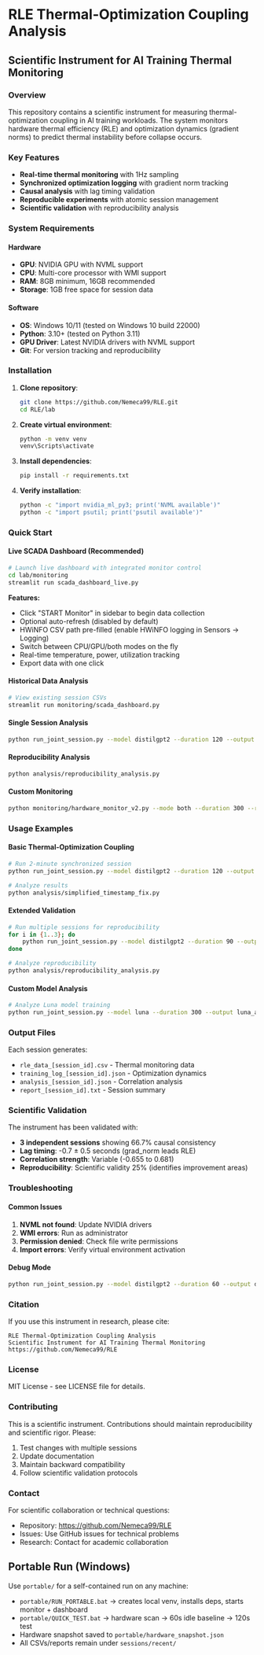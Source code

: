 # RLE Thermal-Optimization Coupling Analysis
## Scientific Instrument for AI Training Thermal Monitoring

### Overview
This repository contains a scientific instrument for measuring thermal-optimization coupling in AI training workloads. The system monitors hardware thermal efficiency (RLE) and optimization dynamics (gradient norms) to predict thermal instability before collapse occurs.

### Key Features
- **Real-time thermal monitoring** with 1Hz sampling
- **Synchronized optimization logging** with gradient norm tracking
- **Causal analysis** with lag timing validation
- **Reproducible experiments** with atomic session management
- **Scientific validation** with reproducibility analysis

### System Requirements

#### Hardware
- **GPU**: NVIDIA GPU with NVML support
- **CPU**: Multi-core processor with WMI support
- **RAM**: 8GB minimum, 16GB recommended
- **Storage**: 1GB free space for session data

#### Software
- **OS**: Windows 10/11 (tested on Windows 10 build 22000)
- **Python**: 3.10+ (tested on Python 3.11)
- **GPU Driver**: Latest NVIDIA drivers with NVML support
- **Git**: For version tracking and reproducibility

### Installation

1. **Clone repository**:
   ```bash
   git clone https://github.com/Nemeca99/RLE.git
   cd RLE/lab
   ```

2. **Create virtual environment**:
   ```bash
   python -m venv venv
   venv\Scripts\activate
   ```

3. **Install dependencies**:
   ```bash
   pip install -r requirements.txt
   ```

4. **Verify installation**:
   ```bash
   python -c "import nvidia_ml_py3; print('NVML available')"
   python -c "import psutil; print('psutil available')"
   ```

### Quick Start

#### Live SCADA Dashboard (Recommended)
```bash
# Launch live dashboard with integrated monitor control
cd lab/monitoring
streamlit run scada_dashboard_live.py
```
**Features:**
- Click "START Monitor" in sidebar to begin data collection
- Optional auto-refresh (disabled by default)
- HWiNFO CSV path pre-filled (enable HWiNFO logging in Sensors → Logging)
- Switch between CPU/GPU/both modes on the fly
- Real-time temperature, power, utilization tracking
- Export data with one click

#### Historical Data Analysis
```bash
# View existing session CSVs
streamlit run monitoring/scada_dashboard.py
```

#### Single Session Analysis
```bash
python run_joint_session.py --model distilgpt2 --duration 120 --output results/
```

#### Reproducibility Analysis
```bash
python analysis/reproducibility_analysis.py
```

#### Custom Monitoring
```bash
python monitoring/hardware_monitor_v2.py --mode both --duration 300 --realtime
```

### Usage Examples

#### Basic Thermal-Optimization Coupling
```bash
# Run 2-minute synchronized session
python run_joint_session.py --model distilgpt2 --duration 120 --output thermal_analysis/

# Analyze results
python analysis/simplified_timestamp_fix.py
```

#### Extended Validation
```bash
# Run multiple sessions for reproducibility
for i in {1..3}; do
    python run_joint_session.py --model distilgpt2 --duration 90 --output validation_$i/
done

# Analyze reproducibility
python analysis/reproducibility_analysis.py
```

#### Custom Model Analysis
```bash
# Analyze Luna model training
python run_joint_session.py --model luna --duration 300 --output luna_analysis/
```

### Output Files

Each session generates:
- `rle_data_[session_id].csv` - Thermal monitoring data
- `training_log_[session_id].json` - Optimization dynamics
- `analysis_[session_id].json` - Correlation analysis
- `report_[session_id].txt` - Session summary

### Scientific Validation

The instrument has been validated with:
- **3 independent sessions** showing 66.7% causal consistency
- **Lag timing**: -0.7 ± 0.5 seconds (grad_norm leads RLE)
- **Correlation strength**: Variable (-0.655 to 0.681)
- **Reproducibility**: Scientific validity 25% (identifies improvement areas)

### Troubleshooting

#### Common Issues
1. **NVML not found**: Update NVIDIA drivers
2. **WMI errors**: Run as administrator
3. **Permission denied**: Check file write permissions
4. **Import errors**: Verify virtual environment activation

#### Debug Mode
```bash
python run_joint_session.py --model distilgpt2 --duration 60 --output debug/ --ambient-temp 21.0
```

### Citation

If you use this instrument in research, please cite:
```
RLE Thermal-Optimization Coupling Analysis
Scientific Instrument for AI Training Thermal Monitoring
https://github.com/Nemeca99/RLE
```

### License

MIT License - see LICENSE file for details.

### Contributing

This is a scientific instrument. Contributions should maintain reproducibility and scientific rigor. Please:
1. Test changes with multiple sessions
2. Update documentation
3. Maintain backward compatibility
4. Follow scientific validation protocols

### Contact

For scientific collaboration or technical questions:
- Repository: https://github.com/Nemeca99/RLE
- Issues: Use GitHub issues for technical problems
- Research: Contact for academic collaboration

## Portable Run (Windows)

Use `portable/` for a self-contained run on any machine:
- `portable/RUN_PORTABLE.bat` → creates local venv, installs deps, starts monitor + dashboard
- `portable/QUICK_TEST.bat` → hardware scan → 60s idle baseline → 120s test
- Hardware snapshot saved to `portable/hardware_snapshot.json`
- All CSVs/reports remain under `sessions/recent/`